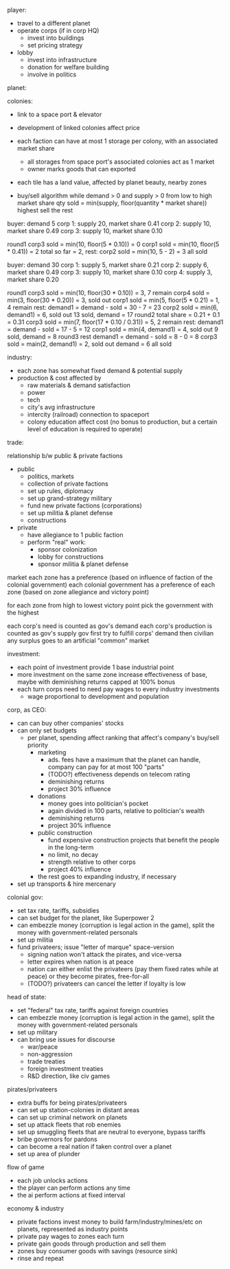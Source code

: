 
player:
- travel to a different planet
- operate corps (if in corp HQ)
    - invest into buildings
    - set pricing strategy
- lobby
    - invest into infrastructure
    - donation for welfare building
    - involve in politics



planet:

colonies:
- link to a space port & elevator
- development of linked colonies affect price
- each faction can have at most 1 storage per colony, with an associated market share
    - all storages from space port's associated colonies act as 1 market
    - owner marks goods that can exported
- each tile has a land value, affected by planet beauty, nearby zones

- buy/sell algorithm
    while demand > 0 and supply > 0
        from low to high market share
            qty sold = min(supply, floor(quantity * market share))
        highest sell the rest

buyer: demand 5
corp 1: supply 20, market share 0.41
corp 2: supply 10, market share 0.49
corp 3: supply 10, market share 0.10

round1 
    corp3 sold = min(10, floor(5 * 0.10)) = 0
    corp1 sold = min(10, floor(5 * 0.41)) = 2
    total so far = 2, rest:
    corp2 sold = min(10, 5 - 2) = 3
    all sold

buyer: demand 30
corp 1: supply 5, market share 0.21
corp 2: supply 6, market share 0.49
corp 3: supply 10, market share 0.10
corp 4: supply 3, market share 0.20

round1
    corp3 sold = min(10, floor(30 * 0.10)) = 3, 7 remain
    corp4 sold = min(3, floor(30 * 0.20)) = 3, sold out
    corp1 sold = min(5, floor(5 * 0.21) = 1, 4 remain
    rest:
        demand1 = demand - sold = 30 - 7 = 23
    corp2 sold = min(6, demand1) = 6, sold out
    13 sold, demand = 17
round2
    total share = 0.21 + 0.1 = 0.31
    corp3 sold = min(7, floor(17 * 0.10 / 0.31)) = 5, 2 remain
    rest:
        demand1 = demand - sold = 17 - 5 = 12
    corp1 sold = min(4, demand1) = 4, sold out
    9 sold, demand = 8
round3
    rest
        demand1 = demand - sold = 8 - 0 = 8
    corp3 sold = main(2, demand1) = 2, sold out
    demand = 6
    all sold


industry:
- each zone has somewhat fixed demand & potential supply
- production & cost affected by
    - raw materials & demand satisfaction
    - power
    - tech
    - city's avg infrastructure
    - intercity (railroad) connection to spaceport
    - colony education affect cost (no bonus to production, but a certain level of education is required to operate)

trade:

relationship b/w public & private factions

- public
	- politics, markets
	- collection of private factions
    - set up rules, diplomacy
    - set up grand-strategy military
    - fund new private factions (corporations)
    - set up militia & planet defense
    - constructions
- private
	- have allegiance to 1 public faction
    - perform "real" work:
        - sponsor colonization
        - lobby for constructions
        - sponsor militia & planet defense

market
each zone has a preference (based on influence of faction of the colonial government)
each colonial government has a preference of each zone (based on zone allegiance and victory point)

for each zone from high to lowest victory point
    pick the government with the highest 

each corp's need is counted as gov's demand
each corp's production is counted as gov's supply
gov first try to fulfill corps' demand then civilian
any surplus goes to an artificial "common" market

investment:
- each point of investment provide 1 base industrial point
- more investment on the same zone increase effectiveness of base, maybe with deminishing returns capped at 100% bonus
- each turn corps need to need pay wages to every industry investments
    - wage proportional to development and population


corp, as CEO:
- can can buy other companies' stocks
- can only set budgets
    - per planet, spending affect ranking that affect's company's buy/sell priority
        - marketing
            - ads. fees have a maximum that the planet can handle, company can pay for at most 100 "parts"
            - (TODO?) effectiveness depends on telecom rating
            - deminishing returns
            - project 30% influence
        - donations
            - money goes into politician's pocket
            - again divided in 100 parts, relative to politician's wealth
            - deminishing returns
            - project 30% influence
        - public construction
            - fund expensive construction projects that benefit the people in the long-term
            - no limit, no decay
            - strength relative to other corps
            - project 40% influence
        - the rest goes to expanding industry, if necessary
- set up transports & hire mercenary
        
colonial gov:
- set tax rate, tariffs, subsidies
- can set budget for the planet, like Superpower 2
- can embezzle money (corruption is legal action in the game), split the money with government-related personals
- set up militia
- fund privateers; issue "letter of marque" space-version
    - signing nation won't attack the pirates, and vice-versa
    - letter expires when nation is at peace
    - nation can either enlist the privateers (pay them fixed rates while at peace) or they become pirates, free-for-all
    - (TODO?) privateers can cancel the letter if loyalty is low

head of state:
- set "federal" tax rate, tariffs against foreign countries
- can embezzle money (corruption is legal action in the game), split the money with government-related personals
- set up military
- can bring use issues for discourse
    - war/peace
    - non-aggression
    - trade treaties
    - foreign investment treaties
    - R&D direction, like civ games

pirates/privateers
- extra buffs for being pirates/privateers
- can set up station-colonies in distant areas
- can set up criminal network on planets
- set up attack fleets that rob enemies
- set up smuggling fleets that are neutral to everyone, bypass tariffs
- bribe governors for pardons
- can become a real nation if taken control over a planet
- set up area of plunder

flow of game
- each job unlocks actions
- the player can perform actions any time
- the ai perform actions at fixed interval

economy & industry
- private factions invest money to build farm/industry/mines/etc on planets, represented as industry points
- private pay wages to zones each turn
- private gain goods through production and sell them
- zones buy consumer goods with savings (resource sink)
- rinse and repeat